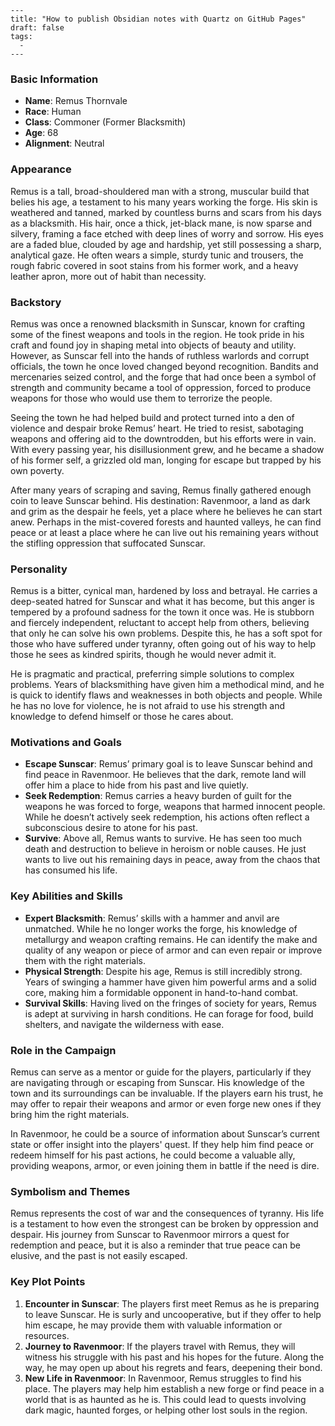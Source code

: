 ```
---
title: "How to publish Obsidian notes with Quartz on GitHub Pages"
draft: false
tags:
  - 
---
```
### **Basic Information**

- **Name**: Remus Thornvale
- **Race**: Human
- **Class**: Commoner (Former Blacksmith)
- **Age**: 68
- **Alignment**: Neutral

### **Appearance**

Remus is a tall, broad-shouldered man with a strong, muscular build that belies his age, a testament to his many years working the forge. His skin is weathered and tanned, marked by countless burns and scars from his days as a blacksmith. His hair, once a thick, jet-black mane, is now sparse and silvery, framing a face etched with deep lines of worry and sorrow. His eyes are a faded blue, clouded by age and hardship, yet still possessing a sharp, analytical gaze. He often wears a simple, sturdy tunic and trousers, the rough fabric covered in soot stains from his former work, and a heavy leather apron, more out of habit than necessity.

### **Backstory**

Remus was once a renowned blacksmith in Sunscar, known for crafting some of the finest weapons and tools in the region. He took pride in his craft and found joy in shaping metal into objects of beauty and utility. However, as Sunscar fell into the hands of ruthless warlords and corrupt officials, the town he once loved changed beyond recognition. Bandits and mercenaries seized control, and the forge that had once been a symbol of strength and community became a tool of oppression, forced to produce weapons for those who would use them to terrorize the people.

Seeing the town he had helped build and protect turned into a den of violence and despair broke Remus’ heart. He tried to resist, sabotaging weapons and offering aid to the downtrodden, but his efforts were in vain. With every passing year, his disillusionment grew, and he became a shadow of his former self, a grizzled old man, longing for escape but trapped by his own poverty.

After many years of scraping and saving, Remus finally gathered enough coin to leave Sunscar behind. His destination: Ravenmoor, a land as dark and grim as the despair he feels, yet a place where he believes he can start anew. Perhaps in the mist-covered forests and haunted valleys, he can find peace or at least a place where he can live out his remaining years without the stifling oppression that suffocated Sunscar.

### **Personality**

Remus is a bitter, cynical man, hardened by loss and betrayal. He carries a deep-seated hatred for Sunscar and what it has become, but this anger is tempered by a profound sadness for the town it once was. He is stubborn and fiercely independent, reluctant to accept help from others, believing that only he can solve his own problems. Despite this, he has a soft spot for those who have suffered under tyranny, often going out of his way to help those he sees as kindred spirits, though he would never admit it.

He is pragmatic and practical, preferring simple solutions to complex problems. Years of blacksmithing have given him a methodical mind, and he is quick to identify flaws and weaknesses in both objects and people. While he has no love for violence, he is not afraid to use his strength and knowledge to defend himself or those he cares about.

### **Motivations and Goals**

- **Escape Sunscar**: Remus’ primary goal is to leave Sunscar behind and find peace in Ravenmoor. He believes that the dark, remote land will offer him a place to hide from his past and live quietly.
- **Seek Redemption**: Remus carries a heavy burden of guilt for the weapons he was forced to forge, weapons that harmed innocent people. While he doesn’t actively seek redemption, his actions often reflect a subconscious desire to atone for his past.
- **Survive**: Above all, Remus wants to survive. He has seen too much death and destruction to believe in heroism or noble causes. He just wants to live out his remaining days in peace, away from the chaos that has consumed his life.

### **Key Abilities and Skills**

- **Expert Blacksmith**: Remus’ skills with a hammer and anvil are unmatched. While he no longer works the forge, his knowledge of metallurgy and weapon crafting remains. He can identify the make and quality of any weapon or piece of armor and can even repair or improve them with the right materials.
- **Physical Strength**: Despite his age, Remus is still incredibly strong. Years of swinging a hammer have given him powerful arms and a solid core, making him a formidable opponent in hand-to-hand combat.
- **Survival Skills**: Having lived on the fringes of society for years, Remus is adept at surviving in harsh conditions. He can forage for food, build shelters, and navigate the wilderness with ease.

### **Role in the Campaign**

Remus can serve as a mentor or guide for the players, particularly if they are navigating through or escaping from Sunscar. His knowledge of the town and its surroundings can be invaluable. If the players earn his trust, he may offer to repair their weapons and armor or even forge new ones if they bring him the right materials.

In Ravenmoor, he could be a source of information about Sunscar’s current state or offer insight into the players' quest. If they help him find peace or redeem himself for his past actions, he could become a valuable ally, providing weapons, armor, or even joining them in battle if the need is dire.

### **Symbolism and Themes**

Remus represents the cost of war and the consequences of tyranny. His life is a testament to how even the strongest can be broken by oppression and despair. His journey from Sunscar to Ravenmoor mirrors a quest for redemption and peace, but it is also a reminder that true peace can be elusive, and the past is not easily escaped.

### **Key Plot Points**

1. **Encounter in Sunscar**: The players first meet Remus as he is preparing to leave Sunscar. He is surly and uncooperative, but if they offer to help him escape, he may provide them with valuable information or resources.
2. **Journey to Ravenmoor**: If the players travel with Remus, they will witness his struggle with his past and his hopes for the future. Along the way, he may open up about his regrets and fears, deepening their bond.
3. **New Life in Ravenmoor**: In Ravenmoor, Remus struggles to find his place. The players may help him establish a new forge or find peace in a world that is as haunted as he is. This could lead to quests involving dark magic, haunted forges, or helping other lost souls in the region.
